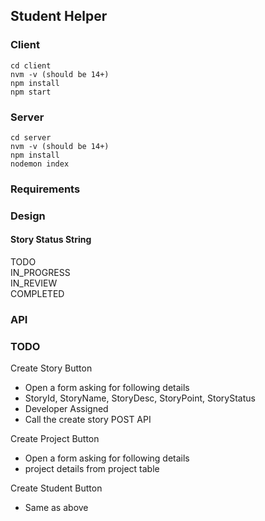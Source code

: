 ## Student Helper


### Client
```
cd client
nvm -v (should be 14+)
npm install
npm start
```

### Server
```
cd server
nvm -v (should be 14+)
npm install
nodemon index
```

### Requirements

### Design

#### Story Status String
TODO <br>
IN_PROGRESS <br>
IN_REVIEW <br>
COMPLETED <br>


### API


### TODO
Create Story Button
- Open a form asking for following details
- StoryId, StoryName, StoryDesc, StoryPoint, StoryStatus
- Developer Assigned
- Call the create story POST API


Create Project Button
- Open a form asking for following details
- project details from project table

Create Student Button
- Same as above
